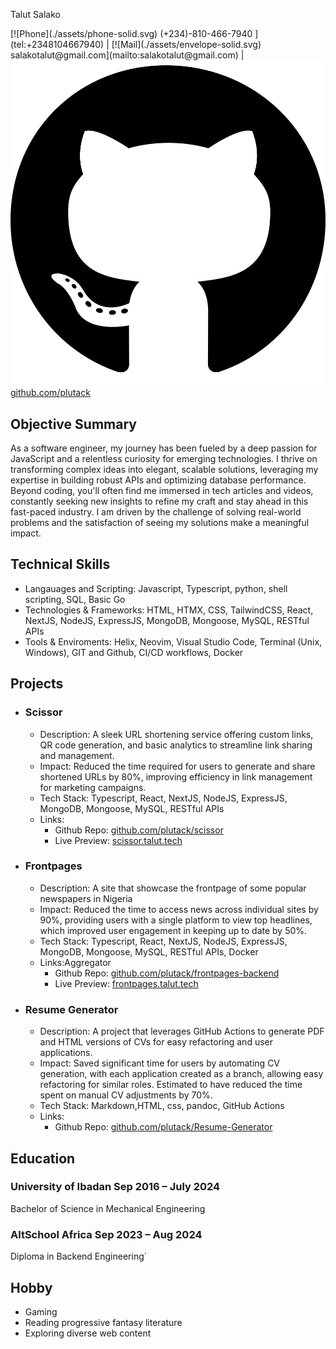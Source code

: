 <link rel="stylesheet"  href="./style.css">

<span class="name">Talut Salako</span>

<span class="basic-information">
[![Phone](./assets/phone-solid.svg) (+234)-810-466-7940 ](tel:+2348104667940) | 
[![Mail](./assets/envelope-solid.svg) salakotalut@gmail.com](mailto:salakotalut@gmail.com) | 
<a href="https://github.com/plutack" target="_blank">
  <img src="./assets/github.svg" alt="GitHub" /> github.com/plutack
</a>
</span>


## Objective Summary
As a software engineer, my journey has been fueled by a deep passion for JavaScript and a relentless curiosity for emerging technologies. I thrive on transforming complex ideas into elegant, scalable solutions, leveraging my expertise in building robust APIs and optimizing database performance. Beyond coding, you'll often find me immersed in tech articles and videos, constantly seeking new insights to refine my craft and stay ahead in this fast-paced industry. I am driven by the challenge of solving real-world problems and the satisfaction of seeing my solutions make a meaningful impact.

## Technical Skills
- Langauages and Scripting: Javascript, Typescript, python, shell scripting, SQL, Basic Go
- Technologies & Frameworks: HTML, HTMX, CSS, TailwindCSS, React, NextJS, NodeJS, ExpressJS, MongoDB, Mongoose, MySQL, RESTful APIs
- Tools & Enviroments: Helix, Neovim, Visual Studio Code, Terminal (Unix, Windows), GIT and Github, CI/CD workflows, Docker

## Projects

- ### Scissor  
    - Description: A sleek URL shortening service offering custom links, QR code generation, and basic analytics to streamline link sharing and management.
    - Impact: Reduced the time required for users to generate and share shortened URLs by 80%, improving efficiency in link management for marketing campaigns.
    - Tech Stack: Typescript, React, NextJS, NodeJS, ExpressJS, MongoDB, Mongoose, MySQL, RESTful APIs
    - Links:
        - Github Repo: [github.com/plutack/scissor](https://github.com/plutack/scissor)
        - Live Preview: [scissor.talut.tech](https://scissor.talut.tech)

- ### Frontpages  
    - Description: A site that showcase the frontpage of some popular newspapers in Nigeria
    - Impact: Reduced the time to access news across individual sites by 90%, providing users with a single platform to view top headlines, which improved user engagement in keeping up to date by 50%.
    - Tech Stack: Typescript, React, NextJS, NodeJS, ExpressJS, MongoDB, Mongoose, MySQL, RESTful APIs, Docker
    - Links:Aggregator
        - Github Repo: [github.com/plutack/frontpages-backend](https://github.com/plutack/frontpages-backend)
        - Live Preview: [frontpages.talut.tech](https://frontpages.talut.tech)

- ### Resume Generator  
    - Description: A project that leverages GitHub Actions to generate PDF and HTML versions of CVs for easy refactoring and user applications.
    - Impact: Saved significant time for users by automating CV generation, with each application created as a branch, allowing easy refactoring for similar roles. Estimated to have reduced the time spent on manual CV adjustments by 70%.
    - Tech Stack: Markdown,HTML, css, pandoc, GitHub Actions
    - Links:
        - Github Repo: [github.com/plutack/Resume-Generator](https://github.com/plutack/Resume-Generator)

## Education
### University of Ibadan  <span class="time">Sep 2016 – July 2024</span>
Bachelor of Science in Mechanical Engineering


### AltSchool Africa  <span class="time">Sep 2023 – Aug 2024</span>
Diploma in Backend Engineering`

## Hobby
- Gaming
- Reading progressive fantasy literature
- Exploring diverse web content
